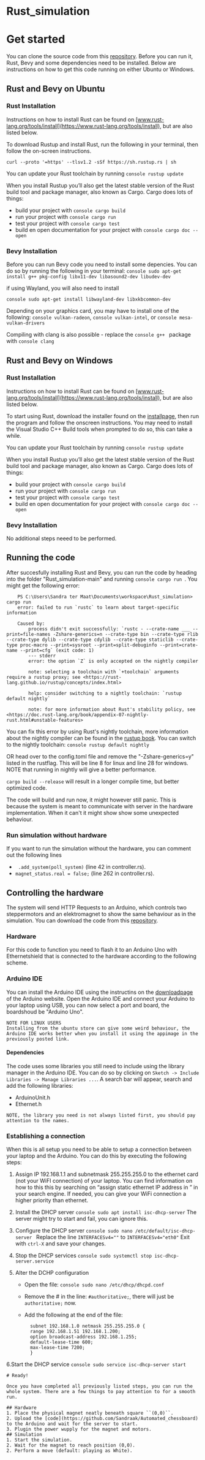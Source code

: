 # Rust_simulation

# Get started

You can clone the source code from this [repository](https://github.com/Sandraak/Rust_simulation/tree/main). Before you can run it, Rust, Bevy and some dependencies need to be installed. Below are instructions on how to get this code running on either Ubuntu or Windows.

## Rust and Bevy on Ubuntu

### Rust Installation

Instructions on how to install Rust can be found on [www.rust-lang.org/tools/install](https://www.rust-lang.org/tools/install), but are also listed below.

To download Rustup and install Rust, run the following in your terminal, then follow the on-screen instructions.
```console
curl --proto '=https' --tlsv1.2 -sSf https://sh.rustup.rs | sh
```

You can update your Rust toolchain by running ```console rustup update```

When you install Rustup you’ll also get the latest stable version of the Rust build tool and package manager, also known as Cargo. Cargo does lots of things:

   * build your project with ```console cargo build ```
   * run your project with ```console cargo run ```
   * test your project with ```console cargo test ```
   * build en open documentation for your project with ```console cargo doc --open```

### Bevy Installation

Before you can run Bevy code you need to install some depencies. You can do so by running the following in your terminal: ```console
sudo apt-get install g++ pkg-config libx11-dev libasound2-dev libudev-dev```

if using Wayland, you will also need to install

```console sudo apt-get install libwayland-dev libxkbcommon-dev```

Depending on your graphics card, you may have to install one of the following: ```console vulkan-radeon```, ```console vulkan-intel```, or ```console mesa-vulkan-drivers```

Compiling with clang is also possible - replace the ```console g++ ``` package with ```console clang```

## Rust and Bevy on Windows

### Rust Installation

Instructions on how to install Rust can be found on [www.rust-lang.org/tools/install](https://www.rust-lang.org/tools/install), but are also listed below.

To start using Rust, download the installer found on the [installpage](https://www.rust-lang.org/tools/install), then run the program and follow the onscreen instructions. You may need to install the Visual Studio C++ Build tools when prompted to do so, this can take a while. 

You can update your Rust toolchain by running ```console rustup update```

When you install Rustup you’ll also get the latest stable version of the Rust build tool and package manager, also known as Cargo. Cargo does lots of things:

   * build your project with ```console cargo build ```
   * run your project with ```console cargo run ```
   * test your project with ```console cargo test ```
   * build en open documentation for your project with ```console cargo doc --open```

### Bevy Installation

No additional steps neeed to be performed.

## Running the code
After succesfully installing Rust and Bevy, you can run the code by heading into the folder "Rust_simulation-main" and running ```console cargo run ```. You might get the following error:
```
    PS C:\Users\Sandra ter Maat\Documents\workspace\Rust_simulation> cargo run
    error: failed to run `rustc` to learn about target-specific information

    Caused by:
        process didn't exit successfully: `rustc - --crate-name ___ --print=file-names -Zshare-generics=n --crate-type bin --crate-type rlib --crate-type dylib --crate-type cdylib --crate-type staticlib --crate-type proc-macro --print=sysroot --print=split-debuginfo --print=crate-name --print=cfg` (exit code: 1)
        --- stderr
        error: the option `Z` is only accepted on the nightly compiler

        note: selecting a toolchain with `+toolchain` arguments require a rustup proxy; see <https://rust-lang.github.io/rustup/concepts/index.html>

        help: consider switching to a nightly toolchain: `rustup default nightly`

        note: for more information about Rust's stability policy, see <https://doc.rust-lang.org/book/appendix-07-nightly-rust.html#unstable-features>
```

You can fix this error by using Rust's nightly toolchain, more information about the nightly compiler can be found in the [rustup book](https://rust-lang.github.io/rustup/concepts/channels.html). You can switch to the nightly toolchain:
 ```console rustup default nightly```

 OR head over to the config.toml file and remove the "-Zshare-generics=y" listed in the rustflag. This will be line 8 for linux and line 28 for windows. NOTE that running in nightly will give a better performance.

 ```cargo build --release``` will result in a longer compile time, but better optimized code.

 The code will build and run now, it might however still panic. This is because the system is meant to communicate with server in the hardware implementation. When it can't it might show show some unexpected behaviour.

 ### Run simulation without hardware

 If you want to run the simulation without the hardware, you can comment out the following lines
 * ``` .add_system(poll_system)``` (line 42 in controller.rs).
 * ```magnet_status.real = false;``` (line 262 in controller.rs).


 ## Controlling the hardware

The system will send HTTP Requests to an Arduino, which controls two steppermotors and an elektromagnet to show the same behaviour as in the simulation. You can download the code from this [repository](https://github.com/Sandraak/Automated_chessboard).

### Hardware
For this code to function you need to flash it to an Arduino Uno with Ethernetshield that is connected to the hardware according to the following scheme.

### Arduino IDE

You can install the Arduino IDE using the instructins on the [downloadpage](https://www.arduino.cc/en/software) of the Arduino website. Open the Arduino IDE and connect your Arduino to your laptop using USB, you can now select a port and board, the boardshoud be "Arduino Uno".
>   
    NOTE FOR LINUX USERS
    Installing from the ubuntu store can give some weird behaviour, the Arduino IDE works better when you install it using the appimage in the previously posted link.
>

#### Dependencies
The code uses some libraries you still need to include using the library manager in the Arduino IDE. You can do so by clicking on ``Sketch -> Include Libraries -> Manage Libraries ...``. A search bar will appear, search and add the following libraries:
* ArduinoUnit.h
* Ethernet.h

>
    NOTE, the library you need is not always listed first, you should pay attention to the names.
>

### Establishing a connection
When this is all setup you need to be able to setup a connection between your laptop and the Arduino. You can do this by executing the following steps:

1. Assign IP 192.168.1.1 and subnetmask 255.255.255.0 to the ethernet card (not your WiFI connection) of your laptop. You can find information on how to this this by searching on “assign static ethernet IP address in <operating system>” in your search engine. If needed, you can give your WiFi connection a higher priority than ethernet.

2. Install the DHCP server
```console sudo apt install isc-dhcp-server```
The server might try to start and fail, you can ignore this.

3. Configure the DHCP server
```console sudo nano /etc/default/isc-dhcp-server ```
Replace the line ``` INTERFACESv4="" ``` to ```INTERFACESv4="eth0"```
Exit with ``ctrl-X`` and save your changes.

4. Stop the DHCP services
```console sudo systemctl stop isc-dhcp-server.service```
5. Alter the DCHP configuration
    * Open the file:
        ```console sudo nano /etc/dhcp/dhcpd.conf ```
    * Remove the # in the line: ```#authoritative;```, there will just be ```authoritative;``` now.

    * Add the following at the end of the file:
        >
            subnet 192.168.1.0 netmask 255.255.255.0 {
            range 192.168.1.51 192.168.1.200;
            option broadcast-address 192.168.1.255;
            default-lease-time 600;
            max-lease-time 7200;
            }
        >

6.Start the DHCP service
```console sudo service isc-dhcp-server start```

    # Ready!

    Once you have completed all previously listed steps, you can run the whole system. There are a few things to pay attention to for a smooth run.
    
    ## Hardware
    1. Place the physical magnet neatly beneath square ``(0,0)``.
    2. Upload the [code](https://github.com/Sandraak/Automated_chessboard) to the Arduino and wait for the server to start.
    3. Plugin the power wupply for the magnet and motors.
    ## Simulation
    1. Start the simulation.
    2. Wait for the magnet to reach position (0,0).
    2. Perform a move (default: playing as White).


